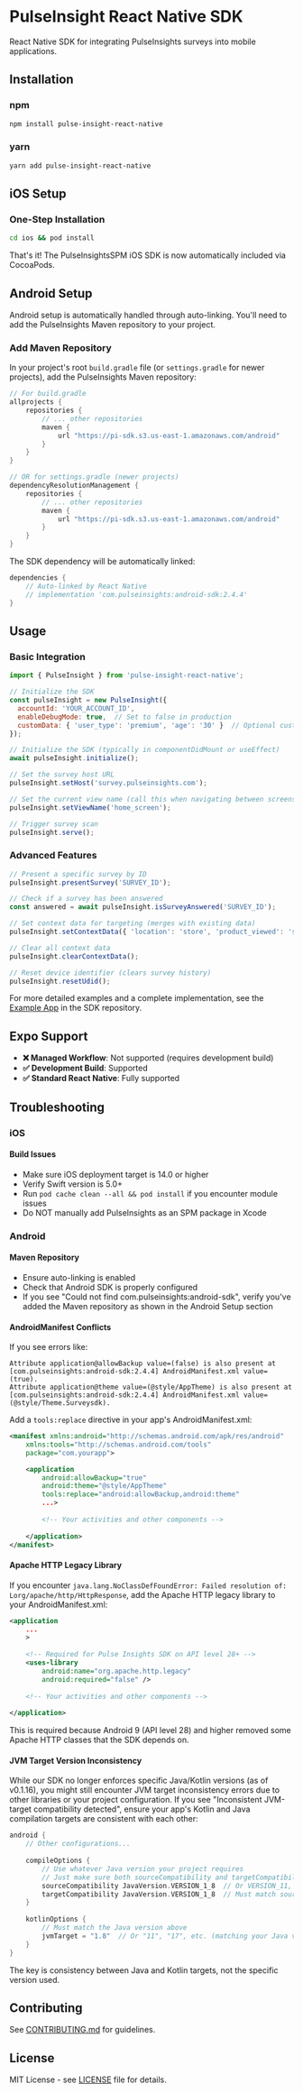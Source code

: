 # PulseInsight React Native SDK

React Native SDK for integrating PulseInsights surveys into mobile applications.

## Installation

### npm
```bash
npm install pulse-insight-react-native
```

### yarn
```bash
yarn add pulse-insight-react-native
```

## iOS Setup

### One-Step Installation
```bash
cd ios && pod install
```

That's it! The PulseInsightsSPM iOS SDK is now automatically included via CocoaPods.

## Android Setup

Android setup is automatically handled through auto-linking. You'll need to add the PulseInsights Maven repository to your project.

### Add Maven Repository

In your project's root `build.gradle` file (or `settings.gradle` for newer projects), add the PulseInsights Maven repository:

```gradle
// For build.gradle
allprojects {
    repositories {
        // ... other repositories
        maven {
            url "https://pi-sdk.s3.us-east-1.amazonaws.com/android"
        }
    }
}

// OR for settings.gradle (newer projects)
dependencyResolutionManagement {
    repositories {
        // ... other repositories
        maven {
            url "https://pi-sdk.s3.us-east-1.amazonaws.com/android"
        }
    }
}
```

The SDK dependency will be automatically linked:

```gradle
dependencies {
    // Auto-linked by React Native
    // implementation 'com.pulseinsights:android-sdk:2.4.4'
}
```

## Usage

### Basic Integration

```javascript
import { PulseInsight } from 'pulse-insight-react-native';

// Initialize the SDK
const pulseInsight = new PulseInsight({
  accountId: 'YOUR_ACCOUNT_ID',
  enableDebugMode: true,  // Set to false in production
  customData: { 'user_type': 'premium', 'age': '30' }  // Optional custom data
});

// Initialize the SDK (typically in componentDidMount or useEffect)
await pulseInsight.initialize();

// Set the survey host URL
pulseInsight.setHost('survey.pulseinsights.com');

// Set the current view name (call this when navigating between screens)
pulseInsight.setViewName('home_screen');

// Trigger survey scan
pulseInsight.serve();
```

### Advanced Features

```javascript
// Present a specific survey by ID
pulseInsight.presentSurvey('SURVEY_ID');

// Check if a survey has been answered
const answered = await pulseInsight.isSurveyAnswered('SURVEY_ID');

// Set context data for targeting (merges with existing data)
pulseInsight.setContextData({ 'location': 'store', 'product_viewed': 'shoes' }, true);

// Clear all context data
pulseInsight.clearContextData();

// Reset device identifier (clears survey history)
pulseInsight.resetUdid();
```

For more detailed examples and a complete implementation, see the [Example App](PulseInsight/example/App.tsx) in the SDK repository.

## Expo Support

- **❌ Managed Workflow**: Not supported (requires development build)
- **✅ Development Build**: Supported
- **✅ Standard React Native**: Fully supported

## Troubleshooting

### iOS

#### Build Issues
- Make sure iOS deployment target is 14.0 or higher
- Verify Swift version is 5.0+
- Run `pod cache clean --all && pod install` if you encounter module issues
- Do NOT manually add PulseInsights as an SPM package in Xcode

### Android

#### Maven Repository
- Ensure auto-linking is enabled
- Check that Android SDK is properly configured
- If you see "Could not find com.pulseinsights:android-sdk", verify you've added the Maven repository as shown in the Android Setup section

#### AndroidManifest Conflicts
If you see errors like:
```
Attribute application@allowBackup value=(false) is also present at [com.pulseinsights:android-sdk:2.4.4] AndroidManifest.xml value=(true).
Attribute application@theme value=(@style/AppTheme) is also present at [com.pulseinsights:android-sdk:2.4.4] AndroidManifest.xml value=(@style/Theme.Surveysdk).
```

Add a `tools:replace` directive in your app's AndroidManifest.xml:

```xml
<manifest xmlns:android="http://schemas.android.com/apk/res/android"
    xmlns:tools="http://schemas.android.com/tools"
    package="com.yourapp">

    <application
        android:allowBackup="true"
        android:theme="@style/AppTheme"
        tools:replace="android:allowBackup,android:theme"
        ...>
        
        <!-- Your activities and other components -->
        
    </application>
</manifest>
```

#### Apache HTTP Legacy Library
If you encounter `java.lang.NoClassDefFoundError: Failed resolution of: Lorg/apache/http/HttpResponse`, add the Apache HTTP legacy library to your AndroidManifest.xml:

```xml
<application
    ...
    >
    
    <!-- Required for Pulse Insights SDK on API level 28+ -->
    <uses-library
        android:name="org.apache.http.legacy"
        android:required="false" />
        
    <!-- Your activities and other components -->
    
</application>
```

This is required because Android 9 (API level 28) and higher removed some Apache HTTP classes that the SDK depends on.

#### JVM Target Version Inconsistency
While our SDK no longer enforces specific Java/Kotlin versions (as of v0.1.16), you might still encounter JVM target inconsistency errors due to other libraries or your project configuration. If you see "Inconsistent JVM-target compatibility detected", ensure your app's Kotlin and Java compilation targets are consistent with each other:

```gradle
android {
    // Other configurations...
    
    compileOptions {
        // Use whatever Java version your project requires
        // Just make sure both sourceCompatibility and targetCompatibility use the same version
        sourceCompatibility JavaVersion.VERSION_1_8  // Or VERSION_11, VERSION_17, etc.
        targetCompatibility JavaVersion.VERSION_1_8  // Must match sourceCompatibility
    }
    
    kotlinOptions {
        // Must match the Java version above
        jvmTarget = "1.8"  // Or "11", "17", etc. (matching your Java version)
    }
}
```

The key is consistency between Java and Kotlin targets, not the specific version used.

## Contributing

See [CONTRIBUTING.md](CONTRIBUTING.md) for guidelines.

## License

MIT License - see [LICENSE](LICENSE) file for details.